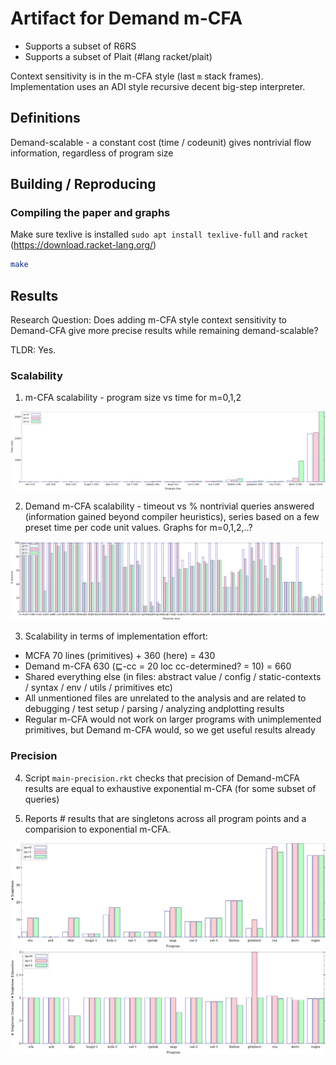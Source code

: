 # Artifact for Demand m-CFA

- Supports a subset of R6RS
- Supports a subset of Plait (#lang racket/plait)

Context sensitivity is in the m-CFA style (last `m` stack frames).
Implementation uses an ADI style recursive decent big-step interpreter.

## Definitions
Demand-scalable - a constant cost (time / codeunit) gives nontrivial flow information, regardless of program size

## Building / Reproducing

### Compiling the paper and graphs

Make sure texlive is installed `sudo apt install texlive-full` and `racket` (https://download.racket-lang.org/)
```bash
make
```

## Results

Research Question:
Does adding m-CFA style context sensitivity to Demand-CFA give more precise results while remaining demand-scalable?

TLDR: Yes.


### Scalability
1. m-CFA scalability - program size vs time for m=0,1,2

![m-CFA plot of program size](evaluation/plots/mcfa.png)

2. Demand m-CFA scalability - timeout vs % nontrivial queries answered (information gained beyond compiler heuristics), series based on a few preset time per code unit values. Graphs for m=0,1,2,..?

![Demand m-CFA plot of scalability](evaluation/plots/dmcfa.png)

3. Scalability in terms of implementation effort:
- MCFA 70 lines (primitives) + 360 (here) = 430
- Demand m-CFA 630 (⊑-cc = 20 loc cc-determined? = 10) = 660
- Shared everything else (in files: abstract value / config / static-contexts / syntax / env / utils / primitives etc)
- All unmentioned files are unrelated to the analysis and are related to debugging / test setup / parsing / analyzing andplotting results
- Regular m-CFA would not work on larger programs with unimplemented primitives, but Demand m-CFA would, so we get useful results already

### Precision
4. Script `main-precision.rkt` checks that precision of Demand-mCFA results are equal to exhaustive exponential m-CFA (for some subset of queries)

5. Reports # results that are singletons across all program points and a comparision to exponential m-CFA.

![Demand precision](evaluation/plots/precision.png)
![Demand precision](evaluation/plots/precision-cmp.png)
